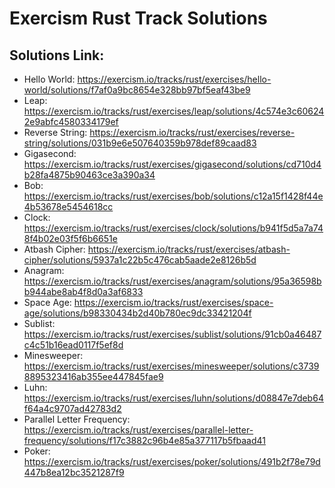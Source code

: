 # Exercism Rust Track Solutions

## Solutions Link:

- Hello World: https://exercism.io/tracks/rust/exercises/hello-world/solutions/f7af0a9bc8654e328bb97bf5eaf43be9
- Leap: https://exercism.io/tracks/rust/exercises/leap/solutions/4c574e3c606242e9abfc4580334179ef
- Reverse String: https://exercism.io/tracks/rust/exercises/reverse-string/solutions/031b9e6e507640359b978def89caad83
- Gigasecond: https://exercism.io/tracks/rust/exercises/gigasecond/solutions/cd710d4b28fa4875b90463ce3a390a34
- Bob: https://exercism.io/tracks/rust/exercises/bob/solutions/c12a15f1428f44e4b53678e5454618cc
- Clock: https://exercism.io/tracks/rust/exercises/clock/solutions/b941f5d5a7a748f4b02e03f5f6b6651e
- Atbash Cipher: https://exercism.io/tracks/rust/exercises/atbash-cipher/solutions/5937a1c22b5c476cab5aade2e8126b5d
- Anagram: https://exercism.io/tracks/rust/exercises/anagram/solutions/95a36598bb944abe8ab4f8d0a3af6833
- Space Age: https://exercism.io/tracks/rust/exercises/space-age/solutions/b98330434b2d40b780ec9dc33421204f
- Sublist: https://exercism.io/tracks/rust/exercises/sublist/solutions/91cb0a46487c4c51b16ead0117f5ef8d
- Minesweeper: https://exercism.io/tracks/rust/exercises/minesweeper/solutions/c37398895323416ab355ee447845fae9
- Luhn: https://exercism.io/tracks/rust/exercises/luhn/solutions/d08847e7deb64f64a4c9707ad42783d2
- Parallel Letter Frequency: https://exercism.io/tracks/rust/exercises/parallel-letter-frequency/solutions/f17c3882c96b4e85a377117b5fbaad41
- Poker: https://exercism.io/tracks/rust/exercises/poker/solutions/491b2f78e79d447b8ea12bc3521287f9

